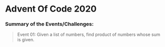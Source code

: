 # Advent Of Code 2020

### Summary of the Events/Challenges:

> Event 01: Given a list of numbers, find product of numbers whose sum is given.
